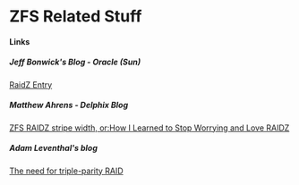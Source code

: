 # ZFS Related Stuff
#### Links
##### Jeff Bonwick's Blog - Oracle (Sun)
[RaidZ Entry](https://blogs.oracle.com/bonwick/entry/raid_z)
##### Matthew Ahrens - Delphix Blog
[ZFS RAIDZ stripe width, or:How I Learned to Stop Worrying and Love RAIDZ](http://blog.delphix.com/matt/2014/06/06/zfs-stripe-width/)
##### Adam Leventhal's blog
[The need for triple-parity RAID](http://dtrace.org/blogs/ahl/2009/12/21/acm_triple_parity_raid/)
